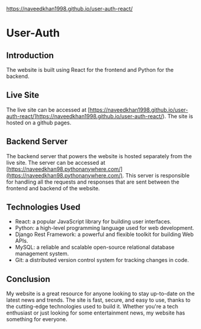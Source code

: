 https://naveedkhan1998.github.io/user-auth-react/

# User-Auth

## Introduction

The website is built using React for the frontend and Python for the backend.

## Live Site

The live site can be accessed at [https://naveedkhan1998.github.io/user-auth-react/]https://naveedkhan1998.github.io/user-auth-react/). The site is hosted on a github pages.

## Backend Server

The backend server that powers the website is hosted separately from the live site. The server can be accessed at [https://naveedkhan98.pythonanywhere.com/](https://naveedkhan98.pythonanywhere.com/). This server is responsible for handling all the requests and responses that are sent between the frontend and backend of the website.

## Technologies Used

- React: a popular JavaScript library for building user interfaces.
- Python: a high-level programming language used for web development.
- Django Rest Framework: a powerful and flexible toolkit for building Web APIs.
- MySQL: a reliable and scalable open-source relational database management system.
- Git: a distributed version control system for tracking changes in code.

## Conclusion

My website is a great resource for anyone looking to stay up-to-date on the latest news and trends. The site is fast, secure, and easy to use, thanks to the cutting-edge technologies used to build it. Whether you're a tech enthusiast or just looking for some entertainment news, my website has something for everyone.
